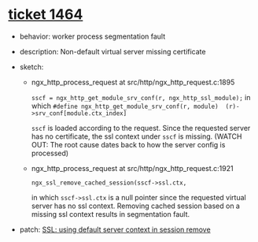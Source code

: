 # [ticket 1464](https://trac.nginx.org/nginx/ticket/1464)
- behavior: worker process segmentation fault
- description: Non-default virtual server missing certificate
- sketch:
  - ngx_http_process_request at src/http/ngx_http_request.c:1895

    `sscf = ngx_http_get_module_srv_conf(r, ngx_http_ssl_module);`
    in which `#define ngx_http_get_module_srv_conf(r, module)  (r)->srv_conf[module.ctx_index]`
    
    `sscf` is loaded according to the request. Since the requested server has no certificate, the ssl context under `sscf` is missing. (WATCH OUT: The root cause dates back to how the server config is processed)

  - ngx_http_process_request at src/http/ngx_http_request.c:1921

    `ngx_ssl_remove_cached_session(sscf->ssl.ctx,`

    in which `sscf->ssl.ctx` is a null pointer since the requested virtual server has no ssl context. Removing cached session based on a missing ssl context results in segmentation fault.
    
- patch: [SSL: using default server context in session remove](https://trac.nginx.org/nginx/changeset/9d14931cec8c21d248860dacd5ba0bbf325a00a9/nginx)
